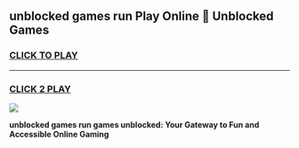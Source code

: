 
## unblocked games run Play Online 👋 Unblocked Games
<h3>
<a href="https://premium.freeplayer.one?title=unblocked_games_run&ref=19F">CLICK TO PLAY</a></h3>
<hr>

<h3>
<a href="https://premium.freeplayer.one?title=unblocked_games_run&ref=19F">CLICK 2 PLAY</a>
  
</h3>

<a href="https://premium.freeplayer.one?title=unblocked_games_run&ref=19F"><img src="https://clearcache.store/games.png"></a>


**unblocked games run games unblocked: Your Gateway to Fun and Accessible Online Gaming**
